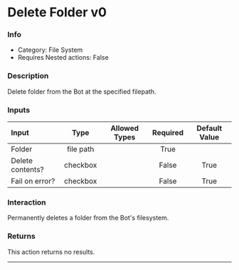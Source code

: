 # Delete Folder v0

### Info

- Category: File System
- Requires Nested actions: False


### Description
Delete folder from the Bot at the specified filepath.


### Inputs

| Input | Type | Allowed Types | Required |  Default Value |
| :--- | :---: | :---: | :---: | :---: |
| Folder | file path |  | True |  |
| Delete contents? | checkbox |  | False | True |
| Fail on error? | checkbox |  | False | True |


### Interaction
Permanently deletes a folder from the Bot's filesystem.

### Returns
This action returns no results.

---